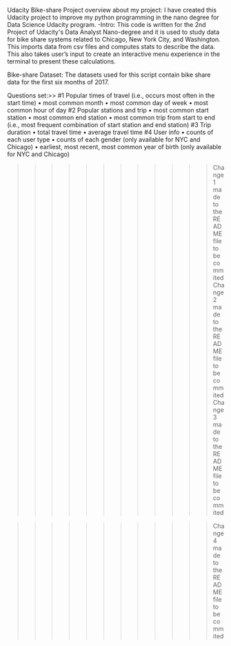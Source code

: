 Udacity Bike-share Project
overview about my project:
	I have created this Udacity project to improve my python programming in the nano degree for Data Science Udacity program. 
-Intro:
	This code is written for the 2nd Project of Udacity's Data Analyst Nano-degree and it is used to study data for bike share systems related to Chicago, New York City, and Washington.
This imports data from csv files and computes stats to describe the data.
This also takes user’s input to create an interactive menu experience in the terminal to present these calculations.

Bike-share Dataset:
	The datasets used for this script contain bike share data for the first six months of 2017.

Questions set:>>
#1 Popular times of travel (i.e., occurs most often in the start time)
	•	most common month
	•	most common day of week
	•	most common hour of day
#2 Popular stations and trip
	•	most common start station
	•	most common end station
	•	most common trip from start to end (i.e., most frequent combination of start station and end station)
#3 Trip duration
	•	total travel time
	•	average travel time
#4 User info
	•	counts of each user type
	•	counts of each gender (only available for NYC and Chicago)
	•	earliest, most recent, most common year of birth (only available for NYC and Chicago)

>>>>>>>>>>>> Change 1 made to the README file to be commited
>>>>>>>>>>>> Change 2 made to the README file to be commited
>>>>>>>>>>>> Change 3 made to the README file to be commited

>>>>>>>>>>>> Change 4 made to the README file to be commited


